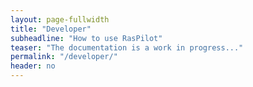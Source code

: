 ```yaml
---
layout: page-fullwidth
title: "Developer"
subheadline: "How to use RasPilot"
teaser: "The documentation is a work in progress..."
permalink: "/developer/"
header: no
---
```

